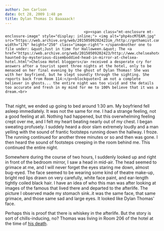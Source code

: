 ```yaml
---
author: Jen Carlson
date: Oct 28, 2009 1:48 pm
title: Dylan Thomas Is Baaaaack!
---
```


	
										<p><span class="mt-enclosure mt-enclosure-image" style="display: inline;"> <img alt="php4scM7EAM.jpg" src="https://web.archive.org/web/20150509202423im_/http://gothamist.com/attachments/arts_jen/php4scM7EAM.jpg" width="176" height="250" class="image-right"> </span>Another one to file under: &quot;Just in time for Halloween.&quot; The <a href="https://web.archive.org/web/20150509202423/http://www.chelseahotelblog.com/living_with_legends_the_h/2009/10/woman-haunted-by-mysterious-disemboddied-head-in-mirror-at-chelsea-hotel.html">Chelsea Hotel bloggers</a> received a desperate cry for answers after a tourist spent three nights at the hotel, only to be menaced on her final evening by the ghost of Dylan Thomas! She was with her boyfriend, but he slept soundly through the sighting. She reports back from Room 114:</p><blockquote>I am not a complete believer in ghosts... the entire night was too vivid and the details too accurate and fresh in my mind for me to 100% believe that it was a dream.<br>
 <br>
That night, we ended up going to bed around 1:30 am. My boyfriend fell asleep immediately. It was not the same for me. I had a strange feeling, not a good feeling at all. Nothing had happened, but this overwhelming feeling crept over me, and I felt my heart beating nearly out of my chest. I began sweating profusely. I suddely heard a door slam extremely loudly and a man yelling with the sound of frantic footsteps running down the hallway. I froze. The running continued for another three minutes or so and then was gone. I then heard the sound of footsteps creeping in the room behind me. This continued the entire night.<p></p>

<p>Somewhere during the course of two hours, I suddenly looked up and right in front of the bedroom mirror, I saw a head in mid-air. The head seemed to grimace at me, and I will never forget the eyes staring me down, almost bug-eyed. The face seemed to be wearing some kind of theatre make-up, bright red lips drawn on very carefully, white face paint, and ear-length tightly coiled black hair. I have an idea of who this man was after looking at images of the famous that lived there and departed to the afterlife. The picture I observed made my stomach sink..it was the same face, that same grimace, and those same sad and large eyes. It looked like Dylan Thomas&apos; face.</p></blockquote>Perhaps this is proof that there is whiskey in the afterlife. But the story is sort of chills-inducing, no? Thomas was living in Room 206 of the hotel at the time of <a href="https://web.archive.org/web/20150509202423/http://en.wikipedia.org/wiki/Dylan_Thomas#Death">his death</a>.<p></p>					
										
									
				